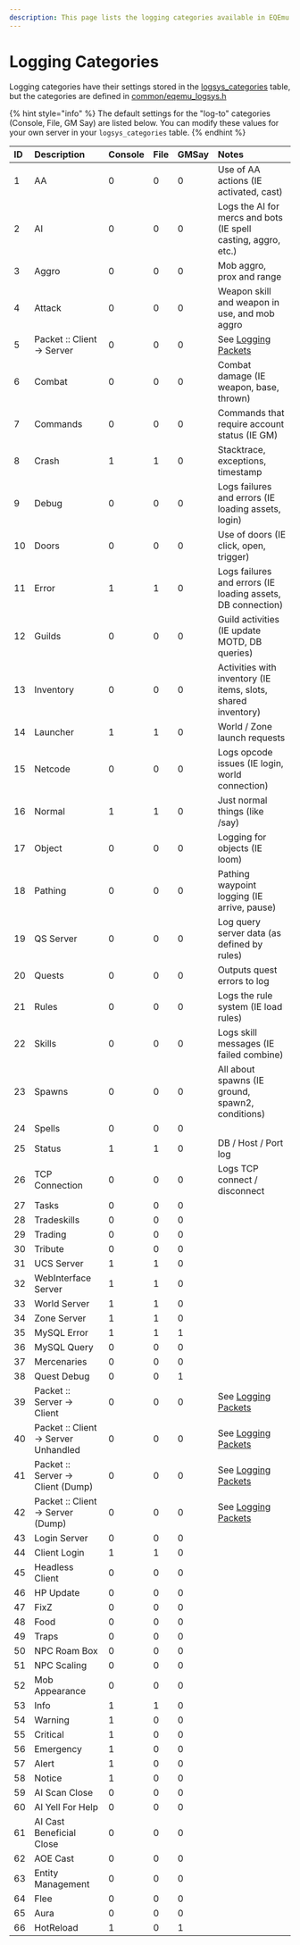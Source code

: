 ```yaml
---
description: This page lists the logging categories available in EQEmu.
---
```


# Logging Categories

Logging categories have their settings stored in the [logsys\_categories](https://eqemu.gitbook.io/database-schema/categories/admin/logsys_categories) table, but the categories are defined in [common/eqemu\_logsys.h](https://github.com/EQEmu/Server/blob/master/common/eqemu_logsys.h)

{% hint style="info" %}
The default settings for the "log-to" categories \(Console, File, GM Say\) are listed below.  You can modify these values for your own server in your `logsys_categories` table.
{% endhint %}

| ID | Description | Console | File | GMSay | Notes |
| :--- | :--- | :--- | :--- | :--- | :--- |
| 1 | AA | 0 | 0 | 0 | Use of AA actions \(IE activated, cast\) |
| 2 | AI | 0 | 0 | 0 | Logs the AI for mercs and bots \(IE spell casting, aggro, etc.\) |
| 3 | Aggro | 0 | 0 | 0 | Mob aggro, prox and range |
| 4 | Attack | 0 | 0 | 0 | Weapon skill and weapon in use, and mob aggro |
| 5 | Packet :: Client -&gt; Server | 0 | 0 | 0 | See [Logging Packets](logging-packets.md) |
| 6 | Combat | 0 | 0 | 0 | Combat damage \(IE weapon, base, thrown\) |
| 7 | Commands | 0 | 0 | 0 | Commands that require account status \(IE GM\) |
| 8 | Crash | 1 | 1 | 0 | Stacktrace, exceptions, timestamp |
| 9 | Debug | 0 | 0 | 0 | Logs failures and errors \(IE loading assets, login\) |
| 10 | Doors | 0 | 0 | 0 | Use of doors \(IE click, open, trigger\) |
| 11 | Error | 1 | 1 | 0 | Logs failures and errors \(IE loading assets, DB connection\) |
| 12 | Guilds | 0 | 0 | 0 | Guild activities \(IE update MOTD, DB queries\) |
| 13 | Inventory | 0 | 0 | 0 | Activities with inventory \(IE items, slots, shared inventory\) |
| 14 | Launcher | 1 | 1 | 0 | World / Zone launch requests |
| 15 | Netcode | 0 | 0 | 0 | Logs opcode issues \(IE login, world connection\) |
| 16 | Normal | 1 | 1 | 0 | Just normal things \(like /say\) |
| 17 | Object | 0 | 0 | 0 | Logging for objects \(IE loom\) |
| 18 | Pathing | 0 | 0 | 0 | Pathing waypoint logging \(IE arrive, pause\) |
| 19 | QS Server | 0 | 0 | 0 | Log query server data \(as defined by rules\) |
| 20 | Quests | 0 | 0 | 0 | Outputs quest errors to log |
| 21 | Rules | 0 | 0 | 0 | Logs the rule system \(IE load rules\) |
| 22 | Skills | 0 | 0 | 0 | Logs skill messages \(IE failed combine\) |
| 23 | Spawns | 0 | 0 | 0 | All about spawns \(IE ground, spawn2, conditions\) |
| 24 | Spells | 0 | 0 | 0 |  |
| 25 | Status | 1 | 1 | 0 | DB / Host / Port log |
| 26 | TCP Connection | 0 | 0 | 0 | Logs TCP connect / disconnect |
| 27 | Tasks | 0 | 0 | 0 |  |
| 28 | Tradeskills | 0 | 0 | 0 |  |
| 29 | Trading | 0 | 0 | 0 |  |
| 30 | Tribute | 0 | 0 | 0 |  |
| 31 | UCS Server | 1 | 1 | 0 |  |
| 32 | WebInterface Server | 1 | 1 | 0 |  |
| 33 | World Server | 1 | 1 | 0 |  |
| 34 | Zone Server | 1 | 1 | 0 |  |
| 35 | MySQL Error | 1 | 1 | 1 |  |
| 36 | MySQL Query | 0 | 0 | 0 |  |
| 37 | Mercenaries | 0 | 0 | 0 |  |
| 38 | Quest Debug | 0 | 0 | 1 |  |
| 39 | Packet :: Server -&gt; Client | 0 | 0 | 0 | See [Logging Packets](logging-packets.md) |
| 40 | Packet :: Client -&gt; Server Unhandled | 0 | 0 | 0 | See [Logging Packets](logging-packets.md) |
| 41 | Packet :: Server -&gt; Client \(Dump\) | 0 | 0 | 0 | See [Logging Packets](logging-packets.md) |
| 42 | Packet :: Client -&gt; Server \(Dump\) | 0 | 0 | 0 | See [Logging Packets](logging-packets.md) |
| 43 | Login Server | 0 | 0 | 0 |  |
| 44 | Client Login | 1 | 1 | 0 |  |
| 45 | Headless Client | 0 | 0 | 0 |  |
| 46 | HP Update | 0 | 0 | 0 |  |
| 47 | FixZ | 0 | 0 | 0 |  |
| 48 | Food | 0 | 0 | 0 |  |
| 49 | Traps | 0 | 0 | 0 |  |
| 50 | NPC Roam Box | 0 | 0 | 0 |  |
| 51 | NPC Scaling | 0 | 0 | 0 |  |
| 52 | Mob Appearance | 0 | 0 | 0 |  |
| 53 | Info | 1 | 1 | 0 |  |
| 54 | Warning | 1 | 0 | 0 |  |
| 55 | Critical | 1 | 0 | 0 |  |
| 56 | Emergency | 1 | 0 | 0 |  |
| 57 | Alert | 1 | 0 | 0 |  |
| 58 | Notice | 1 | 0 | 0 |  |
| 59 | AI Scan Close | 0 | 0 | 0 |  |
| 60 | AI Yell For Help | 0 | 0 | 0 |  |
| 61 | AI Cast Beneficial Close | 0 | 0 | 0 |  |
| 62 | AOE Cast | 0 | 0 | 0 |  |
| 63 | Entity Management | 0 | 0 | 0 |  |
| 64 | Flee | 0 | 0 | 0 |  |
| 65 | Aura | 0 | 0 | 0 |  |
| 66 | HotReload | 1 | 0 | 1 |  |

